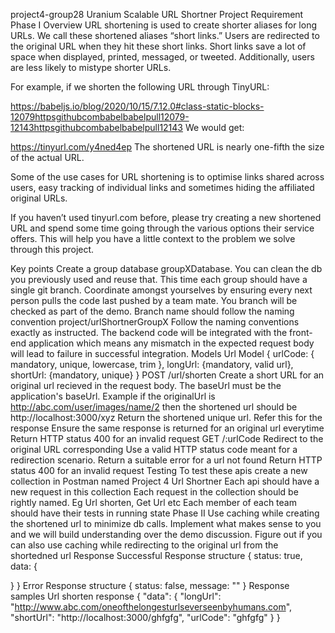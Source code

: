 project4-group28
Uranium
Scalable URL Shortner Project Requirement
Phase I
Overview
URL shortening is used to create shorter aliases for long URLs. We call these shortened aliases “short links.” Users are redirected to the original URL when they hit these short links. Short links save a lot of space when displayed, printed, messaged, or tweeted. Additionally, users are less likely to mistype shorter URLs.

For example, if we shorten the following URL through TinyURL:

https://babeljs.io/blog/2020/10/15/7.12.0#class-static-blocks-12079httpsgithubcombabelbabelpull12079-12143httpsgithubcombabelbabelpull12143
We would get:

https://tinyurl.com/y4ned4ep
The shortened URL is nearly one-fifth the size of the actual URL.

Some of the use cases for URL shortening is to optimise links shared across users, easy tracking of individual links and sometimes hiding the affiliated original URLs.

If you haven’t used tinyurl.com before, please try creating a new shortened URL and spend some time going through the various options their service offers. This will help you have a little context to the problem we solve through this project.

Key points
Create a group database groupXDatabase. You can clean the db you previously used and reuse that.
This time each group should have a single git branch. Coordinate amongst yourselves by ensuring every next person pulls the code last pushed by a team mate. You branch will be checked as part of the demo. Branch name should follow the naming convention project/urlShortnerGroupX
Follow the naming conventions exactly as instructed. The backend code will be integrated with the front-end application which means any mismatch in the expected request body will lead to failure in successful integration.
Models
Url Model
{ urlCode: { mandatory, unique, lowercase, trim }, longUrl: {mandatory, valid url}, shortUrl: {mandatory, unique} }
POST /url/shorten
Create a short URL for an original url recieved in the request body.
The baseUrl must be the application's baseUrl. Example if the originalUrl is http://abc.com/user/images/name/2 then the shortened url should be http://localhost:3000/xyz
Return the shortened unique url. Refer this for the response
Ensure the same response is returned for an original url everytime
Return HTTP status 400 for an invalid request
GET /:urlCode
Redirect to the original URL corresponding
Use a valid HTTP status code meant for a redirection scenario.
Return a suitable error for a url not found
Return HTTP status 400 for an invalid request
Testing
To test these apis create a new collection in Postman named Project 4 Url Shortner
Each api should have a new request in this collection
Each request in the collection should be rightly named. Eg Url shorten, Get Url etc
Each member of each team should have their tests in running state
Phase II
Use caching while creating the shortened url to minimize db calls.
Implement what makes sense to you and we will build understanding over the demo discussion.
Figure out if you can also use caching while redirecting to the original url from the shortedned url
Response
Successful Response structure
{
  status: true,
  data: {

  }
}
Error Response structure
{
  status: false,
  message: ""
}
Response samples
Url shorten response
{
  "data": {
    "longUrl": "http://www.abc.com/oneofthelongesturlseverseenbyhumans.com",
    "shortUrl": "http://localhost:3000/ghfgfg",
    "urlCode": "ghfgfg"
  } 
}
